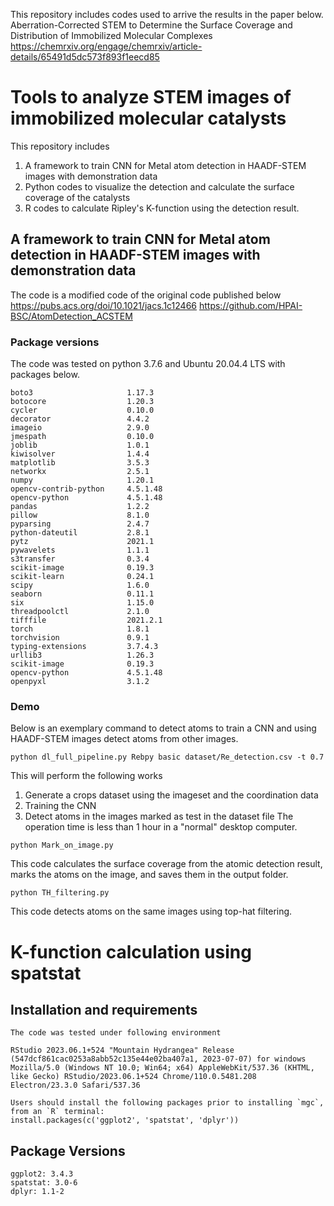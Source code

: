 This repository includes codes used to arrive the results in the paper below.
Aberration-Corrected STEM to Determine the Surface Coverage and Distribution of Immobilized Molecular Complexes
https://chemrxiv.org/engage/chemrxiv/article-details/65491d5dc573f893f1eecd85

# Tools to analyze STEM images of immobilized molecular catalysts

This repository includes
1) A framework to train CNN for Metal atom detection in HAADF-STEM images with demonstration data
2) Python codes to visualize the detection and calculate the surface coverage of the catalysts
3) R codes to calculate Ripley's K-function using the detection result.

## A framework to train CNN for Metal atom detection in HAADF-STEM images with demonstration data
The code is a modified code of the original code published below
https://pubs.acs.org/doi/10.1021/jacs.1c12466
https://github.com/HPAI-BSC/AtomDetection_ACSTEM

### Package versions
The code was tested on python 3.7.6 and Ubuntu 20.04.4 LTS with packages below.

```
boto3                     1.17.3
botocore                  1.20.3
cycler                    0.10.0
decorator                 4.4.2
imageio                   2.9.0
jmespath                  0.10.0
joblib                    1.0.1
kiwisolver                1.4.4
matplotlib                3.5.3
networkx                  2.5.1
numpy                     1.20.1
opencv-contrib-python     4.5.1.48
opencv-python             4.5.1.48
pandas                    1.2.2
pillow                    8.1.0
pyparsing                 2.4.7
python-dateutil           2.8.1
pytz                      2021.1
pywavelets                1.1.1
s3transfer                0.3.4
scikit-image              0.19.3
scikit-learn              0.24.1
scipy                     1.6.0
seaborn                   0.11.1
six                       1.15.0
threadpoolctl             2.1.0
tifffile                  2021.2.1
torch                     1.8.1
torchvision               0.9.1
typing-extensions         3.7.4.3
urllib3                   1.26.3
scikit-image              0.19.3
opencv-python             4.5.1.48
openpyxl                  3.1.2
```

### Demo
Below is an exemplary command to detect atoms to train a CNN and using HAADF-STEM images detect atoms from other images.
```
python dl_full_pipeline.py Rebpy basic dataset/Re_detection.csv -t 0.7
```
This will perform the following works
 1. Generate a crops dataset using the imageset and the coordination data
 2. Training the CNN
 3. Detect atoms in the images marked as test in the dataset file
The operation time is less than 1 hour in a "normal" desktop computer.

```
python Mark_on_image.py
```
This code calculates the surface coverage from the atomic detection result, marks the atoms on the image, and saves them in the output folder.

```
python TH_filtering.py
```
This code detects atoms on the same images using top-hat filtering.

# K-function calculation using spatstat


## Installation and requirements
```
The code was tested under following environment

RStudio 2023.06.1+524 "Mountain Hydrangea" Release (547dcf861cac0253a8abb52c135e44e02ba407a1, 2023-07-07) for windows
Mozilla/5.0 (Windows NT 10.0; Win64; x64) AppleWebKit/537.36 (KHTML, like Gecko) RStudio/2023.06.1+524 Chrome/110.0.5481.208 Electron/23.3.0 Safari/537.36

Users should install the following packages prior to installing `mgc`, from an `R` terminal:
install.packages(c('ggplot2', 'spatstat', 'dplyr'))
```

## Package Versions
```
ggplot2: 3.4.3
spatstat: 3.0-6
dplyr: 1.1-2
```
